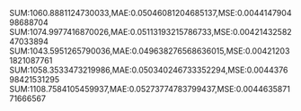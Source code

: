 SUM:1060.8881124730033,MAE:0.05046081204685137,MSE:0.004414790498688704
SUM:1074.9977416870026,MAE:0.05113193215786733,MSE:0.0042143258247033894
SUM:1043.5951265790036,MAE:0.049638276568636015,MSE:0.004212031821087761
SUM:1058.3533473219986,MAE:0.050340246733352294,MSE:0.004437698421531295
SUM:1108.7584105459937,MAE:0.05273774783799437,MSE:0.004463587171666567